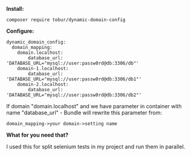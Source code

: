 **Install:**
````
composer require tobur/dynamic-domain-config
````

**Configure:**

```
dynamic_domain_config:
  domain_mapping:
    domain.localhost:
        database_url: 'DATABASE_URL="mysql://user:passw0rd@db:3306/db"'
    domain-1.localhost:
        database_url: 'DATABASE_URL="mysql://user:passw0rd@db:3306/db1"'
    domain-2.localhost:
        database_url: 'DATABASE_URL="mysql://user:passw0rd@db:3306/db2"'
```


If domain "domain.localhost" and we have parameter
in container with name "database_url" - Bundle will rewrite this parameter from:
```
domain_mapping->your domain->setting name
```

**What for you need that?** 

I used this for split selenium tests in my project and run them in parallel.
